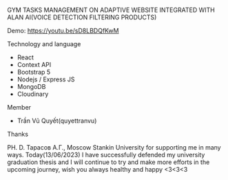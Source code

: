 GYM TASKS MANAGEMENT ON ADAPTIVE WEBSITE INTEGRATED WITH ALAN AI(VOICE DETECTION FILTERING PRODUCTS)

Demo: https://youtu.be/sD8LBDQfKwM

Technology and language
* React
* Context API
* Bootstrap 5
* Nodejs / Express JS
* MongoDB 
* Cloudinary

Member 
* Trần Vũ Quyết(quyettranvu) 

Thanks 

PH. D. Тарасов А.Г., Moscow Stankin University for supporting me in many ways. Today(13/06/2023) I have successfully defended my university graduation thesis and I will continue to try and make more efforts in the upcoming journey, wish you always healthy and happy <3<3<3

